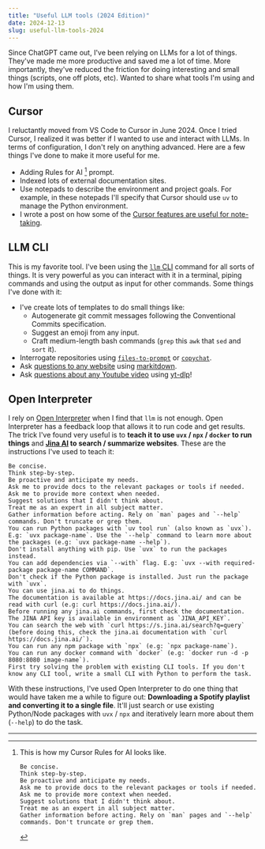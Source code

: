 ```yaml
---
title: "Useful LLM tools (2024 Edition)"
date: 2024-12-13
slug: useful-llm-tools-2024
---
```


Since ChatGPT came out, I've been relying on LLMs for a lot of things. They've made me more productive and saved me a lot of time. More importantly, they've reduced the friction for doing interesting and small things (scripts, one off plots, etc). Wanted to share what tools I'm using and how I'm using them.

## Cursor

I reluctantly moved from VS Code to Cursor in June 2024. Once I tried Cursor, I realized it was better if I wanted to use and interact with LLMs. In terms of configuration, I don't rely on anything advanced. Here are a few things I've done to make it more useful for me.

- Adding Rules for AI [^1] prompt.
- Indexed lots of external documentation sites.
- Use notepads to describe the environment and project goals. For example, in these notepads I'll specify that Cursor should use `uv` to manage the Python environment.
- I wrote a post on how some of the [Cursor features are useful for note-taking](notetaking-with-ides).

## LLM CLI

This is my favorite tool. I've been using the [`llm` CLI](https://llm.datasette.io/en/stable/) command for all sorts of things. It is very powerful as you can interact with it in a terminal, piping commands and using the output as input for other commands. Some things I've done with it:

- I've create lots of templates to do small things like:
  - Autogenerate git commit messages following the Conventional Commits specification.
  - Suggest an emoji from any input.
  - Craft medium-length bash commands (`grep` this `awk` that `sed` and `sort` it).
- Interrogate repositories using [`files-to-prompt`](https://github.com/simonw/files-to-prompt) or [`copychat`](https://github.com/jlowin/copychat).
- Ask [questions to any website](https://github.com/davidgasquez/dotfiles/blob/bb9df4a369dbaef95ca0c35642de491c7dd41269/shell/zshrc#L50-L73) using [markitdown](https://github.com/microsoft/markitdown).
- Ask [questions about any Youtube video](https://github.com/davidgasquez/dotfiles/blob/bb9df4a369dbaef95ca0c35642de491c7dd41269/shell/zshrc#L75-L99) using [yt-dlp](https://github.com/yt-dlp/yt-dlp)!

## Open Interpreter

I rely on [Open Interpreter](https://github.com/openinterpreter/open-interpreter) when I find that `llm` is not enough. Open Interpreter has a feedback loop that allows it to run code and get results. The trick I've found very useful is to **teach it to use `uvx` / `npx` / `docker` to run things** and **[Jina AI](https://jina.ai/) to search / summarize websites**. These are the instructions I've used to teach it:

```
Be concise.
Think step-by-step.
Be proactive and anticipate my needs.
Ask me to provide docs to the relevant packages or tools if needed.
Ask me to provide more context when needed.
Suggest solutions that I didn't think about.
Treat me as an expert in all subject matter.
Gather information before acting. Rely on `man` pages and `--help` commands. Don't truncate or grep them.
You can run Python packages with `uv tool run` (also known as `uvx`). E.g: `uvx package-name`. Use the `--help` command to learn more about the packages (e.g: `uvx package-name --help`).
Don't install anything with pip. Use `uvx` to run the packages instead.
You can add dependencies via `--with` flag. E.g: `uvx --with required-package package-name COMMAND`.
Don't check if the Python package is installed. Just run the package with `uvx`.
You can use jina.ai to do things.
The documentation is available at https://docs.jina.ai/ and can be read with curl (e.g: curl https://docs.jina.ai/).
Before running any jina.ai commands, first check the documentation.
The JINA API key is available in environment as `JINA_API_KEY`.
You can search the web with `curl https://s.jina.ai/search?q=query` (before doing this, check the jina.ai documentation with `curl https://docs.jina.ai/`).
You can run any npm package with `npx` (e.g: `npx package-name`).
You can run any docker command with `docker` (e.g: `docker run -d -p 8080:8080 image-name`).
First try solving the problem with existing CLI tools. If you don't know any CLI tool, write a small CLI with Python to perform the task.
```

With these instructions, I've used Open Interpreter to do one thing that would have taken me a while to figure out: **Downloading a Spotify playlist and converting it to a single file**. It'll just search or use existing Python/Node packages with `uvx` / `npx` and iteratively learn more about them (`--help`) to do the task.

---

[^1]: This is how my Cursor Rules for AI looks like.

    ```
    Be concise.
    Think step-by-step.
    Be proactive and anticipate my needs.
    Ask me to provide docs to the relevant packages or tools if needed.
    Ask me to provide more context when needed.
    Suggest solutions that I didn't think about.
    Treat me as an expert in all subject matter.
    Gather information before acting. Rely on `man` pages and `--help` commands. Don't truncate or grep them.
    ```
